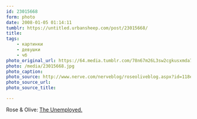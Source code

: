 ```yaml
---
id: 23015668
form: photo
date: 2008-01-05 01:14:11
tumblr: https://untitled.urbansheep.com/post/23015668/
title:
tags:
    - картинки
    - девушки
    - чб
photo_original_url: https://64.media.tumblr.com/78n67m26L3sw2cgkusxmda77_640.jpg
photo: /media/23015668.jpg
photo_caption: 
photo_source: http://www.nerve.com/nerveblog/roseoliveblog.aspx?id=118e15398#15398
photo_source_url:
photo_source_title:

---
```


<p>Rose & Olive: <a href="http://www.nerve.com/nerveblog/roseoliveblog.aspx?id=118e15398#15398">The Unemployed.</a></p>

